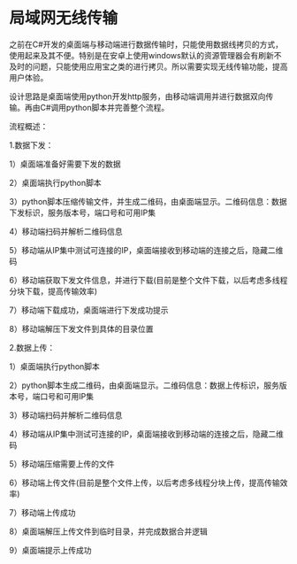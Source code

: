 # 局域网无线传输

之前在C#开发的桌面端与移动端进行数据传输时，只能使用数据线拷贝的方式，使用起来及其不便。特别是在安卓上使用windows默认的资源管理器会有刷新不及时的问题，只能使用应用宝之类的进行拷贝。所以需要实现无线传输功能，提高用户体验。

设计思路是桌面端使用python开发http服务，由移动端调用并进行数据双向传输。再由C#调用python脚本并完善整个流程。

流程概述：

1.数据下发：

1）桌面端准备好需要下发的数据

2）桌面端执行python脚本

3）python脚本压缩传输文件，并生成二维码，由桌面端显示。二维码信息：数据下发标识，服务版本号，端口号和可用IP集

4）移动端扫码并解析二维码信息

5）移动端从IP集中测试可连接的IP，桌面端接收到移动端的连接之后，隐藏二维码

6）移动端获取下发文件信息，并进行下载(目前是整个文件下载，以后考虑多线程分块下载，提高传输效率)

7）移动端下载成功，桌面端进行下发成功提示

8）移动端解压下发文件到具体的目录位置


2.数据上传：

1）桌面端执行python脚本

2）python脚本生成二维码，由桌面端显示。二维码信息：数据上传标识，服务版本号，端口号和可用IP集

3）移动端扫码并解析二维码信息

4）移动端从IP集中测试可连接的IP，桌面端接收到移动端的连接之后，隐藏二维码

5）移动端压缩需要上传的文件

6）移动端上传文件(目前是整个文件上传，以后考虑多线程分块上传，提高传输效率)

7）移动端上传成功

8）桌面端解压上传文件到临时目录，并完成数据合并逻辑

9）桌面端提示上传成功
